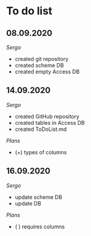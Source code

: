# To do list


## 08.09.2020

*Sergo*

- created git repository
- created scheme DB
- created empty Access DB

## 14.09.2020

*Sergo*

- created GitHub repository
- created tables in Access DB
- created ToDoList.md

*Plans*

- (+) types of columns

## 16.09.2020

*Sergo*

- update scheme DB
- update DB

*Plans*

- ( ) requires columns
